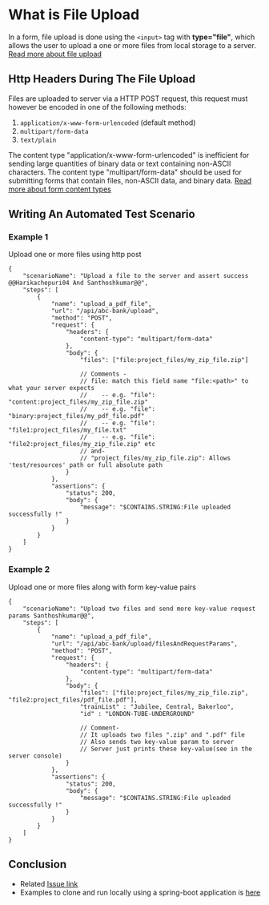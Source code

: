 # What is File Upload

In a form, file upload is done using the `<input>` tag with **type="file"**, which allows the user to upload a one or more files from local storage to a server.
[Read more about file upload](https://developer.mozilla.org/en-US/docs/Web/HTML/Element/input/file)

## Http Headers During The File Upload

Files are uploaded to server via a HTTP POST request, this request must however be encoded in one of the following methods:

1.  `application/x-www-form-urlencoded` (default method)
2.  `multipart/form-data`
3.  `text/plain`

The content type "application/x-www-form-urlencoded" is inefficient for sending large quantities of binary data or text containing non-ASCII characters. The content type "multipart/form-data" should be used for submitting forms that contain files, non-ASCII data, and binary data.
[Read more about form content types](https://www.w3.org/TR/html401/interact/forms.html#h-17.13.4)

## Writing An Automated Test Scenario

### Example 1

Upload one or more files using http post

```
{
    "scenarioName": "Upload a file to the server and assert success @@Harikachepuri04 And Santhoshkumar@@",
    "steps": [
        {
            "name": "upload_a_pdf_file",
            "url": "/api/abc-bank/upload",
            "method": "POST",
            "request": {
                "headers": {
                    "content-type": "multipart/form-data"
                },
                "body": {
                    "files": ["file:project_files/my_zip_file.zip"]

                    // Comments -
                    // file: match this field name "file:<path>" to what your server expects
                    //    -- e.g. "file": "content:project_files/my_zip_file.zip"
                    //    -- e.g. "file": "binary:project_files/my_pdf_file.pdf"
                    //    -- e.g. "file": "file1:project_files/my_file.txt"
                    //    -- e.g. "file": "file2:project_files/my_zip_file.zip" etc
                    // and-
                    // "project_files/my_zip_file.zip": Allows 'test/resources' path or full absolute path
                }
            },
            "assertions": {
                "status": 200,
                "body": {
                    "message": "$CONTAINS.STRING:File uploaded successfully !"
                }
            }
        }
    ]
}

```

### Example 2

Upload one or more files along with form key-value pairs

```
{
    "scenarioName": "Upload two files and send more key-value request params Santhoshkumar@@",
    "steps": [
        {
            "name": "upload_a_pdf_file",
            "url": "/api/abc-bank/upload/filesAndRequestParams",
            "method": "POST",
            "request": {
                "headers": {
                    "content-type": "multipart/form-data"
                },
                "body": {
                    "files": ["file:project_files/my_zip_file.zip", "file2:project_files/pdf_file.pdf"],
                    "trainList" : "Jubilee, Central, Bakerloo",
                    "id" : "LONDON-TUBE-UNDERGROUND"

                    // Comment-
                    // It uploads two files ".zip" and ".pdf" file
                    // Also sends two key-value param to server
                    // Server just prints these key-value(see in the server console)
                }
            },
            "assertions": {
                "status": 200,
                "body": {
                    "message": "$CONTAINS.STRING:File uploaded successfully !"
                }
            }
        }
    ]
}

```

## Conclusion

- Related [Issue link](https://github.com/authorjapps/zerocode/issues/107)
- Examples to clone and run locally using a spring-boot application is [here](https://github.com/authorjapps/spring-boot-integration-test)
